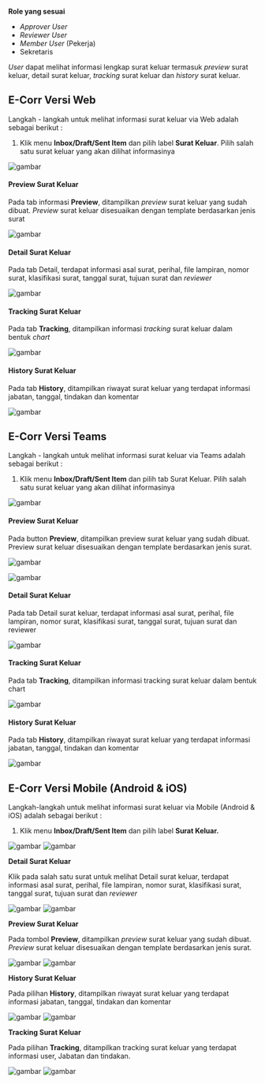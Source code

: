 **Role yang sesuai**

- *Approver User*
- *Reviewer User*
- *Member User* (Pekerja)
- Sekretaris

*User* dapat melihat informasi lengkap surat keluar termasuk *preview* surat keluar, detail surat keluar, *tracking* surat keluar dan *history* surat keluar.

## **E-Corr Versi Web**

Langkah - langkah untuk melihat informasi surat keluar via Web adalah sebagai berikut :

1. Klik menu **Inbox/Draft/Sent Item** dan pilih label **Surat Keluar**. Pilih salah satu surat keluar yang akan dilihat informasinya

![gambar](SuratKeluar/SK_Web/02SK30.png)

#### Preview Surat Keluar

Pada tab informasi **Preview**, ditampilkan *preview* surat keluar yang sudah dibuat. *Preview* surat keluar disesuaikan dengan template berdasarkan jenis surat

![gambar](SuratKeluar/SK_Web/02SK31.png)

#### Detail Surat Keluar

Pada tab Detail, terdapat informasi asal surat, perihal, file lampiran, nomor surat, klasifikasi surat, tanggal surat, tujuan surat dan *reviewer*

![gambar](SuratKeluar/SK_Web/02SK32.png)

#### Tracking Surat Keluar

Pada tab **Tracking**, ditampilkan informasi *tracking* surat keluar dalam bentuk *chart*

![gambar](SuratKeluar/SK_Web/02SK33.png)

#### History Surat Keluar

Pada tab **History**, ditampilkan riwayat surat keluar yang terdapat informasi jabatan, tanggal, tindakan dan komentar

![gambar](SuratKeluar/SK_Web/02SK34.png)

## **E-Corr Versi Teams**

Langkah - langkah untuk melihat informasi surat keluar via Teams adalah sebagai berikut :

1. Klik menu **Inbox/Draft/Sent Item** dan pilih tab Surat Keluar. Pilih salah satu surat keluar yang akan dilihat informasinya

![gambar](SuratKeluar/SK_Teams/SK31.png)

#### **Preview Surat Keluar**

Pada button **Preview**, ditampilkan preview surat keluar yang sudah dibuat. Preview surat keluar disesuaikan dengan template berdasarkan jenis surat.
  
![gambar](SuratKeluar/SK_Teams/SK32.png)
  
![gambar](SuratKeluar/SK_Teams/SK33.png)

#### **Detail Surat Keluar**

Pada tab Detail surat keluar, terdapat informasi asal surat, perihal, file lampiran, nomor surat, klasifikasi surat, tanggal surat, tujuan surat dan reviewer
  
![gambar](SuratKeluar/SK_Teams/SK34.png)
  
#### **Tracking Surat Keluar**

Pada tab **Tracking**, ditampilkan informasi tracking surat keluar dalam bentuk chart
  
![gambar](SuratKeluar/SK_Teams/SK35.png)

#### **History Surat Keluar**

Pada tab **History**, ditampilkan riwayat surat keluar yang terdapat informasi jabatan, tanggal, tindakan dan komentar
  
![gambar](SuratKeluar/SK_Teams/SK36.png)

## **E-Corr Versi Mobile (Android & iOS)**

Langkah-langkah untuk melihat informasi surat keluar via Mobile (Android & iOS) adalah sebagai berikut :

1. 	Klik menu **Inbox/Draft/Sent Item** dan pilih  label **Surat Keluar.**
   
![gambar](SuratKeluar/SK_Android/InfoSK/02A01.png) ![gambar](SuratKeluar/SK_Android/InfoSK/02A02.png)

**Detail Surat Keluar**

Klik pada salah satu surat untuk melihat Detail surat keluar, terdapat informasi asal surat, perihal, file lampiran, nomor surat, klasifikasi surat, tanggal surat, tujuan surat dan _reviewer_

![gambar](SuratKeluar/SK_Android/InfoSK/02D01.png) ![gambar](SuratKeluar/SK_Android/InfoSK/02D02.png)

**Preview Surat Keluar**

Pada tombol **Preview**, ditampilkan _preview_ surat keluar yang sudah dibuat. _Preview_ surat keluar disesuaikan dengan template berdasarkan jenis surat.

![gambar](SuratKeluar/SK_Android/InfoSK/02P01.png) ![gambar](SuratKeluar/SK_Android/InfoSK/02P02.png)

**History Surat Keluar**

Pada pilihan **History**, ditampilkan riwayat surat keluar yang terdapat informasi jabatan, tanggal, tindakan dan komentar

![gambar](SuratKeluar/SK_Android/InfoSK/02H01.png) ![gambar](SuratKeluar/SK_Android/InfoSK/02H02.png)

**Tracking Surat Keluar**

Pada pilihan **Tracking**, ditampilkan tracking surat keluar yang terdapat informasi user, Jabatan dan tindakan.

![gambar](SuratKeluar/SK_Android/InfoSK/02T01.png) ![gambar](SuratKeluar/SK_Android/InfoSK/02T02.png)

